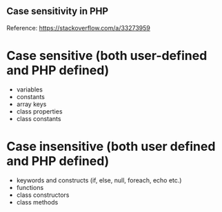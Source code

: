 Case sensitivity in PHP
------------------------
Reference: https://stackoverflow.com/a/33273959

# Case sensitive (both user-defined and PHP defined)

- variables
- constants
- array keys
- class properties
- class constants

# Case insensitive (both user defined and PHP defined)

- keywords and constructs (if, else, null, foreach, echo etc.)
- functions
- class constructors
- class methods
